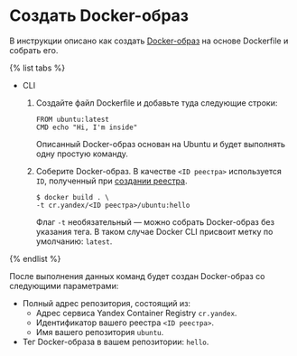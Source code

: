 # Создать Docker-образ

В инструкции описано как создать [Docker-образ](../../concepts/docker-image.md) на основе Dockerfile и собрать его.  

{% list tabs %}

- CLI
  
  1. Создайте файл Dockerfile и добавьте туда следующие строки:
      
      ```
      FROM ubuntu:latest
      CMD echo "Hi, I'm inside"
      ```
      
      Описанный Docker-образ основан на Ubuntu и будет выполнять одну простую команду.  
  
  1. Соберите Docker-образ. В качестве `<ID реестра>` используется `ID`, полученный при 
  [создании реестра](../registry/registry-create.md).
  
      ```
      $ docker build . \
      -t cr.yandex/<ID реестра>/ubuntu:hello
      ```
  
      Флаг `-t` необязательный — можно собрать Docker-образ без указания тега. В таком случае Docker CLI присвоит метку 
      по умолчанию: `latest`.
      
{% endlist %}

После выполнения данных команд будет создан Docker-образ со следующими параметрами:
- Полный адрес репозитория, состоящий из: 
    - Адрес сервиса Yandex Container Registry `cr.yandex`.
    - Идентификатор вашего реестра `<ID реестра>`.
    - Имя вашего репозитория `ubuntu`.
- Тег Docker-образа в вашем репозитории: `hello`.
